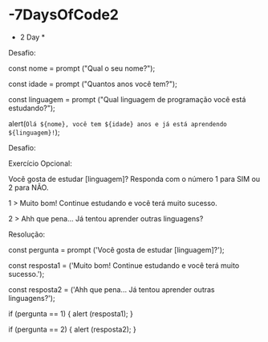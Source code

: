 # -7DaysOfCode2

* 2 Day *

Desafio:

const nome = prompt ("Qual o seu nome?");

const idade = prompt ("Quantos anos você tem?");

const linguagem = prompt ("Qual linguagem de programação você está estudando?");

alert(`Olá ${nome}, você tem ${idade} anos e já está aprendendo ${linguagem}!`);

Desafio:

Exercício Opcional:

Você gosta de estudar [linguagem]? Responda com o número 1 para SIM ou 2 para NÃO.

1 > Muito bom! Continue estudando e você terá muito sucesso.

2 > Ahh que pena... Já tentou aprender outras linguagens?

Resolução:

const pergunta = prompt ('Você gosta de estudar [linguagem]?');

const resposta1 = ('Muito bom! Continue estudando e você terá muito sucesso.');

const resposta2 = ('Ahh que pena... Já tentou aprender outras linguagens?');

if (pergunta == 1) {
  alert (resposta1);
}

if (pergunta == 2) {
  alert (resposta2);
}
